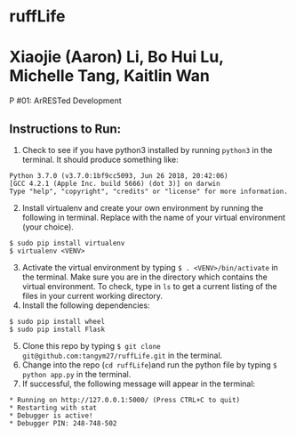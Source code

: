 # ruffLife
# Xiaojie (Aaron) Li, Bo Hui Lu, Michelle Tang, Kaitlin Wan
P #01: ArRESTed Development

## Instructions to Run:

1. Check to see if you have python3 installed by running ``` python3 ``` in the terminal. It should produce something like: 
```
Python 3.7.0 (v3.7.0:1bf9cc5093, Jun 26 2018, 20:42:06) 
[GCC 4.2.1 (Apple Inc. build 5666) (dot 3)] on darwin
Type "help", "copyright", "credits" or "license" for more information.
```
2. Install virtualenv and create your own environment by running the following in terminal. Replace <VENV> with the name of your virtual environment (your choice).
```
$ sudo pip install virtualenv
$ virtualenv <VENV>
```
3. Activate the virtual environment by typing ```$ . <VENV>/bin/activate``` in the terminal. Make sure you are in the directory which contains the virtual environment. To check, type in ```ls``` to get a current listing of the files in your current working directory.  
4. Install the following dependencies:
```
$ sudo pip install wheel
$ sudo pip install Flask
``` 
5. Clone this repo by typing ```$ git clone git@github.com:tangym27/ruffLife.git``` in the terminal. 
6. Change into the repo (```cd ruffLife```)and run the python file by typing ```$ python app.py``` in the terminal. 
7. If successful, the following message will appear in the terminal:
```
* Running on http://127.0.0.1:5000/ (Press CTRL+C to quit)
* Restarting with stat
* Debugger is active!
* Debugger PIN: 248-748-502
```
